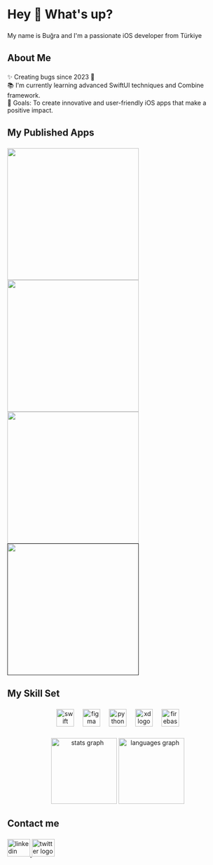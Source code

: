 <h1 align="left">Hey 👋 What's up?</h1>

###

<p align="left">My name is Buğra and I'm a passionate iOS developer from Türkiye</p>

###

<h2 align="left">About Me</h2>

###

<p align="left">✨ Creating bugs since 2023 🐛<br>📚 I'm currently learning advanced SwiftUI techniques and Combine framework.<br>🎯 Goals: To create innovative and user-friendly iOS apps that make a positive impact.</p>

###

<h2 align="left">My Published Apps</h2>

###

<div align="left">
  <a href="https://apps.apple.com/tr/app/cs2-smoke-tactic-command-guide/id6476151861">
    <img src="https://drive.google.com/uc?id=1E5F5hrHAJhzyzNCYjK_sJZK61KkyGqVd" height="300" style="margin-right: 10px;" />
  </a>
  <a href="https://apps.apple.com/tr/app/easyenglish-learn-easily/id6478465698">
    <img src="https://drive.google.com/uc?id=1GLSbAmPOvJgI7tRrh6fsQF2P6g5FOwbt" height="300" style="margin-right: 10px;" />
  </a>
  <a href="https://apps.apple.com/tr/app/quiz-math-questions-capitals/id6479333209">
    <img src="https://drive.google.com/uc?id=1GgmmV1GSZE35xk7NNe3ej7y1v3hqAiuZ" height="300" style="margin-right: 10px;" />
  </a>
  <a href="">
    <img src="https://drive.google.com/uc?id=1WDmQhBqSEbUzEi42wkUKpTsQuClogvTR" height="300" />
  </a>
</div>

###

<h2 align="left">My Skill Set</h2>

###

<div align="center">
  <img src="https://cdn.jsdelivr.net/gh/devicons/devicon/icons/swift/swift-original.svg" height="40" alt="swift logo"  />
  <img width="12" />
  <img src="https://cdn.jsdelivr.net/gh/devicons/devicon/icons/figma/figma-original.svg" height="40" alt="figma logo"  />
  <img width="12" />
  <img src="https://cdn.jsdelivr.net/gh/devicons/devicon/icons/python/python-original.svg" height="40" alt="python logo"  />
  <img width="12" />
  <img src="https://cdn.jsdelivr.net/gh/devicons/devicon/icons/xd/xd-plain.svg" height="40" alt="xd logo"  />
  <img width="12" />
  <img src="https://cdn.jsdelivr.net/gh/devicons/devicon/icons/firebase/firebase-plain.svg" height="40" alt="firebase logo"  />
</div>

###

<div align="center">
  <img src="https://github-readme-stats.vercel.app/api?username=Bugraciftci&hide_title=false&hide_rank=false&show_icons=true&include_all_commits=true&count_private=true&disable_animations=false&theme=dracula&locale=en&hide_border=false&order=1" height="150" alt="stats graph"  />
  <img src="https://github-readme-stats.vercel.app/api/top-langs?username=Bugraciftci&locale=en&hide_title=false&layout=compact&card_width=320&langs_count=5&theme=dracula&hide_border=false&order=2" height="150" alt="languages graph"  />
</div>

###

<h2 align="left">Contact me</h2>

###

<div align="left">
  <a href="https://www.linkedin.com/in/muhammed-buğra-çiftçi-07b22b244/" target="_blank">
    <img src="https://raw.githubusercontent.com/maurodesouza/profile-readme-generator/master/src/assets/icons/social/linkedin/default.svg" width="52" height="40" alt="linkedin logo"  />
  </a>
  <a href="https://twitter.com/Bugra_ciftci_" target="_blank">
    <img src="https://raw.githubusercontent.com/maurodesouza/profile-readme-generator/master/src/assets/icons/social/twitter/default.svg" width="52" height="40" alt="twitter logo"  />
  </a>
</div>

###

